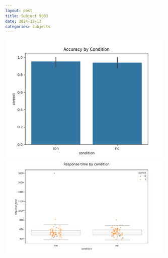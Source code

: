 ```yaml
---
layout: post
title: Subject 9003
date: 2024-12-12
categories: subjects
---
```


![](data/9003/run-3/9003_NF_acc.png)
![](data/9003/run-3/9003_NF_rt.png)
